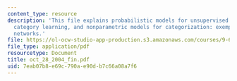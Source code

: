 ```yaml
---
content_type: resource
description: 'This file explains probabilistic models for unsupervised and semi-supervised
  category learning, and nonparametric models for categorization: exemplars, neural
  networks.'
file: https://ol-ocw-studio-app-production.s3.amazonaws.com/courses/9-66j-computational-cognitive-science-fall-2004/7eab07b8e69c790ae90db7c66a08a7f6_oct_28_2004_fin.pdf
file_type: application/pdf
resourcetype: Document
title: oct_28_2004_fin.pdf
uid: 7eab07b8-e69c-790a-e90d-b7c66a08a7f6
---
```


